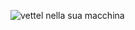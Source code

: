 ![vettel nella sua macchina](https://www.oasport.it/wp-content/uploads/bfi_thumb/Vettel-2020-Test-86_@FOTOCATTAGNI-F1-ollcygw2fx1s7k0pl79dru72ittns9vegmekdq0su8.jpg)

